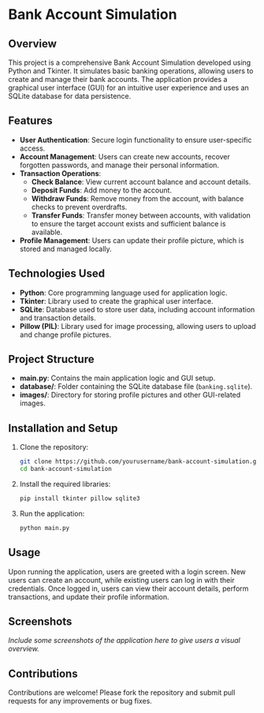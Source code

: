 # Bank Account Simulation

## Overview
This project is a comprehensive Bank Account Simulation developed using Python and Tkinter. It simulates basic banking operations, allowing users to create and manage their bank accounts. The application provides a graphical user interface (GUI) for an intuitive user experience and uses an SQLite database for data persistence.

## Features
- **User Authentication**: Secure login functionality to ensure user-specific access.
- **Account Management**: Users can create new accounts, recover forgotten passwords, and manage their personal information.
- **Transaction Operations**: 
  - **Check Balance**: View current account balance and account details.
  - **Deposit Funds**: Add money to the account.
  - **Withdraw Funds**: Remove money from the account, with balance checks to prevent overdrafts.
  - **Transfer Funds**: Transfer money between accounts, with validation to ensure the target account exists and sufficient balance is available.
- **Profile Management**: Users can update their profile picture, which is stored and managed locally.

## Technologies Used
- **Python**: Core programming language used for application logic.
- **Tkinter**: Library used to create the graphical user interface.
- **SQLite**: Database used to store user data, including account information and transaction details.
- **Pillow (PIL)**: Library used for image processing, allowing users to upload and change profile pictures.

## Project Structure
- **main.py**: Contains the main application logic and GUI setup.
- **database/**: Folder containing the SQLite database file (`banking.sqlite`).
- **images/**: Directory for storing profile pictures and other GUI-related images.

## Installation and Setup
1. Clone the repository:
    ```sh
    git clone https://github.com/yourusername/bank-account-simulation.git
    cd bank-account-simulation
    ```

2. Install the required libraries:
    ```sh
    pip install tkinter pillow sqlite3
    ```

3. Run the application:
    ```sh
    python main.py
    ```

## Usage
Upon running the application, users are greeted with a login screen. New users can create an account, while existing users can log in with their credentials. Once logged in, users can view their account details, perform transactions, and update their profile information.

## Screenshots
*Include some screenshots of the application here to give users a visual overview.*

## Contributions
Contributions are welcome! Please fork the repository and submit pull requests for any improvements or bug fixes.
